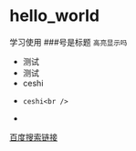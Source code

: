 # hello_world
学习使用
###号是标题
`高亮显示吗`<br />
* 测试<br />
* 测试 <br />
*   ceshi <br />
*     ceshi<br />
-
[百度搜索链接](www.baidu.com)<br />
